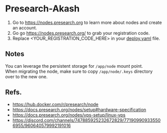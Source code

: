 # Presearch-Akash

1. Go to https://nodes.presearch.org to learn more about nodes and create an account.  
2. Go go https://nodes.presearch.org/ to grab your registration code.  
3. Replace <YOUR_REGISTRATION_CODE_HERE> in your [deploy.yaml](./deploy.yaml) file.  


## Notes

You can leverage the persistent storage for `/app/node` mount point.  
When migrating the node, make sure to copy `/app/node/.keys` directory over to the new one.

## Refs.

- https://hub.docker.com/r/presearch/node
- https://docs.presearch.org/nodes/setup#hardware-specification
- https://docs.presearch.org/nodes/vps-setup/linux-vps
- https://discord.com/channels/747885925232672829/771909909335506955/960640579992191016

